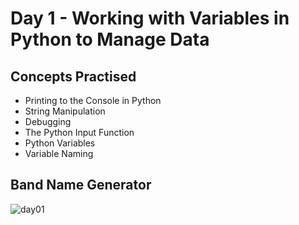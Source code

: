 # Day 1 - Working with Variables in Python to Manage Data
## Concepts Practised
- Printing to the Console in Python
- String Manipulation 
- Debugging
- The Python Input Function
- Python Variables
- Variable Naming
## Band Name Generator
![day01](https://user-images.githubusercontent.com/98851253/154177081-2c53df2d-777b-4deb-8e38-5742ecd7282f.gif)
